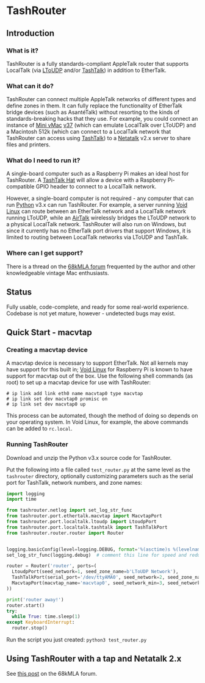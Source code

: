 # TashRouter

## Introduction

### What is it?

TashRouter is a fully standards-compliant AppleTalk router that supports LocalTalk (via [LToUDP](https://windswept.home.blog/2019/12/10/localtalk-over-udp/) and/or [TashTalk](https://github.com/lampmerchant/tashtalk)) in addition to EtherTalk.

### What can it do?

TashRouter can connect multiple AppleTalk networks of different types and define zones in them.  It can fully replace the functionality of EtherTalk bridge devices (such as AsantéTalk) without resorting to the kinds of standards-breaking hacks that they use.  For example, you could connect an instance of [Mini vMac](https://www.gryphel.com/c/minivmac/index.html) [v37](https://68kmla.org/bb/index.php?threads/emulation-binaries-for-mini-vmac-37-with-ltoudp.46443/) (which can emulate LocalTalk over LToUDP) and a Macintosh 512k (which can connect to a LocalTalk network that TashRouter can access using [TashTalk](https://github.com/lampmerchant/tashtalk)) to a [Netatalk](https://github.com/Netatalk/netatalk) v2.x server to share files and printers.

### What do I need to run it?

A single-board computer such as a Raspberry Pi makes an ideal host for TashRouter.  A [TashTalk Hat](https://ko-fi.com/s/60b561a0e3) will allow a device with a Raspberry Pi-compatible GPIO header to connect to a LocalTalk network.

However, a single-board computer is not required - any computer that can run [Python](https://www.python.org/) v3.x can run TashRouter.  For example, a server running [Void Linux](https://voidlinux.org/) can route between an EtherTalk network and a LocalTalk network running LToUDP, while an [AirTalk](https://airtalk.shop/product/airtalk-complete/) wirelessly bridges the LToUDP network to a physical LocalTalk network.  TashRouter will also run on Windows, but since it currently has no EtherTalk port drivers that support Windows, it is limited to routing between LocalTalk networks via LToUDP and TashTalk.

### Where can I get support?

There is a thread on the [68kMLA forum](https://68kmla.org/bb/index.php?threads/tashrouter-an-appletalk-router.46047/) frequented by the author and other knowledgeable vintage Mac enthusiasts.

## Status

Fully usable, code-complete, and ready for some real-world experience.  Codebase is not yet mature, however - undetected bugs may exist.

## Quick Start - macvtap

### Creating a macvtap device

A macvtap device is necessary to support EtherTalk.  Not all kernels may have support for this built in; [Void Linux](https://voidlinux.org/) for Raspberry Pi is known to have support for macvtap out of the box.  Use the following shell commands (as root) to set up a macvtap device for use with TashRouter:

```
# ip link add link eth0 name macvtap0 type macvtap
# ip link set dev macvtap0 promisc on
# ip link set dev macvtap0 up
```

This process can be automated, though the method of doing so depends on your operating system.  In Void Linux, for example, the above commands can be added to `rc.local`.

### Running TashRouter

Download and unzip the Python v3.x source code for TashRouter.

Put the following into a file called `test_router.py` at the same level as the `tashrouter` directory, optionally customizing parameters such as the serial port for TashTalk, network numbers, and zone names:

```python
import logging
import time

from tashrouter.netlog import set_log_str_func
from tashrouter.port.ethertalk.macvtap import MacvtapPort
from tashrouter.port.localtalk.ltoudp import LtoudpPort
from tashrouter.port.localtalk.tashtalk import TashTalkPort
from tashrouter.router.router import Router


logging.basicConfig(level=logging.DEBUG, format='%(asctime)s %(levelname)s: %(message)s')
set_log_str_func(logging.debug)  # comment this line for speed and reduced spam

router = Router('router', ports=(
  LtoudpPort(seed_network=1, seed_zone_name=b'LToUDP Network'),
  TashTalkPort(serial_port='/dev/ttyAMA0', seed_network=2, seed_zone_name=b'TashTalk Network'),
  MacvtapPort(macvtap_name='macvtap0', seed_network_min=3, seed_network_max=5, seed_zone_names=[b'EtherTalk Network']),
))

print('router away!')
router.start()
try:
  while True: time.sleep(1)
except KeyboardInterrupt:
  router.stop()
```

Run the script you just created: `python3 test_router.py`

## Using TashRouter with a tap and Netatalk 2.x

See [this post](https://68kmla.org/bb/index.php?threads/tashrouter-an-appletalk-router.46047/post-518796) on the 68kMLA forum.
